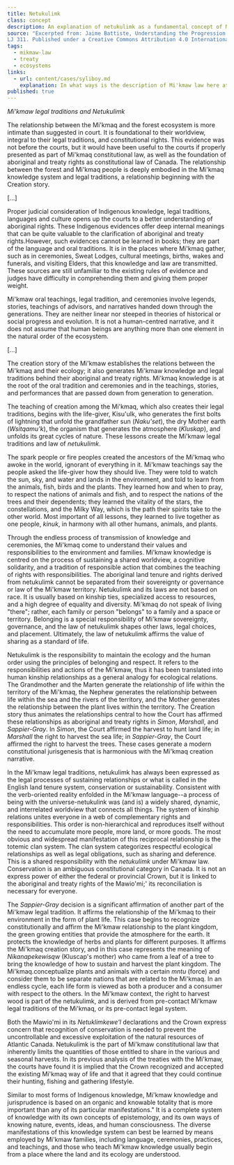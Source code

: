 ```yaml
---
title: Netukulimk
class: concept
description: An explanation of netukulimk as a fundamental concept of Mi'kmaw law and legal systems.
source: "Excerpted from: Jaime Battiste, Understanding the Progression of Mi'kmaw Law (2008) 31:2 Dalhousie
LJ 311. Published under a Creative Commons Attribution 4.0 International License (CC BY 4.0)"
tags:
  - mikmaw-law
  - treaty
  - ecosystems
links:
  - url: content/cases/syliboy.md
    explanation: In what ways is the description of Mi'kmaw law here at odds with the court's assumptions and appoarch in the Syliboy case?
published: true
---
```


*Mi'kmaw legal traditions and Netukulimk*

The relationship between the Mi'kmaq and the forest ecosystem is more intimate than suggested in court. It is foundational to their worldview, integral to their legal traditions, and constitutional rights. This evidence was not before the courts, but it would have been useful to the courts if properly presented as part of Mi'kmaq constitutional law, as well as the foundation of aboriginal and treaty rights as constitutional law of Canada. The relationship between the forest and Mi'kmaq people is deeply embodied in the Mi'kmaq knowledge system and legal traditions, a relationship beginning with the Creation story.

[...]

Proper judicial consideration of Indigenous knowledge, legal traditions, languages and culture opens up the courts to a better understanding of aboriginal rights. These Indigenous evidences offer deep internal meanings that can be quite valuable to the clarification of aboriginal and treaty rights.However, such evidences cannot be learned in books; they are part of the language and oral traditions. It is in the places where Mi'kmaq gather, such as in ceremonies, Sweat Lodges, cultural meetings, births, wakes and funerals, and visiting Elders, that this knowledge and law are transmitted. These sources are still unfamiliar to the existing rules of evidence and judges have difficulty in comprehending them and giving them proper weight.

Mi'kmaw oral teachings, legal tradition, and ceremonies involve legends, stories, teachings of advisors, and narratives handed down through the generations. They are neither linear nor steeped in theories of historical or social progress and evolution. It is not a human-centred narrative, and it does not assume that human beings are anything more than one element in the natural order of the ecosystem.

[...]

The creation story of the Mi'kmaw establishes the relations between the Mi'kmaq and their ecology; it also generates Mi'kmaw knowledge and legal traditions behind their aboriginal and treaty rights. Mi'kmaq knowledge is at the root of the oral tradition and ceremonies and in the teachings, stories, and performances that are passed down from generation to generation.

The teaching of creation among the Mi'kmaq, which also creates their legal traditions, begins with the life-giver, Kisu'ulk, who generates the first bolts of lightning that unfold the grandfather sun (*Naku'set*), the dry Mother earth (*Wsitqamu'k*), the organism that generates the atmosphere (*Kluskap*), and unfolds its great cycles of nature. These lessons create the Mi'kmaw legal traditions and law of *netukulimk*.

The spark people or fire peoples created the ancestors of the Mi'kmaq who awoke in the world, ignorant of everything in it. Mi'kmaw teachings say the people asked the life-giver how they should live. They were told to watch the sun, sky, and water and lands in the environment, and told to learn from the animals, fish, birds and the plants. They learned how and when to pray, to respect the nations of animals and fish, and to respect the nations of the trees and their dependents; they learned the vitality of the stars, the constellations, and the Milky Way, which is the path their spirits take to the other world. Most important of all lessons, they learned to live together as one people, *kinuk*, in harmony with all other humans, animals, and plants.

Through the endless process of transmission of knowledge and ceremonies, the Mi'kmaq come to understand their values and responsibilities to the environment and families. Mi'kmaw knowledge is centred on the process of sustaining a shared worldview, a cognitive solidarity, and a tradition of responsible action that combines the teaching of rights with responsibilities. The aboriginal land tenure and rights derived from netukulimk cannot be separated from their sovereignty or governance or law of the Mi'kmaw territory. Netukulimk and its laws are not based on race. It is usually based on kinship ties, specialized access to resources, and a high degree of equality and diversity. Mi'kmaq do not speak of living "there"; rather, each family or person "belongs" to a family and a space or territory. Belonging is a special responsibility of Mi'kmaw sovereignty, governance, and the law of netukulimk shapes other laws, legal choices, and placement. Ultimately, the law of netukulimk affirms the value of sharing as a standard of life.

Netukulimk is the responsibility to maintain the ecology and the human order using the principles of belonging and respect. It refers to the responsibilities and actions of the Mi'kmaw, thus it has been translated into human kinship relationships as a general analogy for ecological relations. The Grandmother and the Marten generate the relationship of life within the territory of the Mi'kmaq, the Nephew generates the relationship between life within the sea and the rivers of the territory, and the Mother generates the relationship between the plant lives within the territory. The Creation story thus animates the relationships central to how the Court has affirmed these relationships as aboriginal and treaty rights in *Simon*, *Marshall*, and *Sappier-Gray*. In *Simon*, the Court affirmed the harvest to hunt land life; in *Marshall* the right to harvest the sea life; in *Sappier-Gray*, the Court affirmed the right to harvest the trees. These cases generate a modern constitutional jurisgenesis that is harmonious with the Mi'kmaq creation narrative.

In the Mi'kmaw legal traditions, netukulimk has always been expressed as the legal processes of sustaining relationships or what is called in the English land tenure system, conservation or sustainability. Consistent with the verb-oriented reality enfolded in the Mi'kmaw language--a process of being with the universe-netukulink was (and is) a widely shared, dynamic, and interrelated worldview that connects all things. The system of kinship relations unites everyone in a web of complementary rights and responsibilities. This order is non-hierarchical and reproduces itself without the need to accumulate more people, more land, or more goods. The most obvious and widespread manifestation of this reciprocal relationship is the totemic clan system. The clan system categorizes respectful ecological relationships as well as legal obligations, such as sharing and deference. This is a shared responsibility with the *netukulimk* under Mi'kmaw law. Conservation is an ambiguous constitutional category in Canada. It is not an express power of either the federal or provincial Crown, but it is linked to the aboriginal and treaty rights of the Mawio'mi;' its reconciliation is necessary for everyone.

The *Sappier-Gray* decision is a significant affirmation of another part of the Mi'kmaw legal tradition. It affirms the relationship of the Mi'kmaq to their environment in the form of plant life. This case begins to recognize constitutionally and affirm the Mi'kmaw relationship to the plant kingdom, the green growing entities that provide the atmosphere for the earth. It protects the knowledge of herbs and plants for different purposes. It affirms the Mi'kmaq creation story, and in this case represents the meaning of *Nikanapekewisqw* (Kluscap's mother) who came from a leaf of a tree to bring the knowledge of how to sustain and harvest the plant kingdom. The Mi'kmaq.conceptualize plants and animals with a certain *mntu* (force) and consider them to be separate nations that are related to the Mi'kmaq. In an endless cycle, each life form is viewed as both a producer and a consumer with respect to the others. In the Mi'kmaw context, the right to harvest wood is part of the netukulimk, and is derived from pre-contact Mi'kmaw legal traditions of the Mi'kmaq, or its pre-contact legal system.

Both the Mawio'mi in its *Netuklimkewe'l* declarations and the Crown express concern that recognition of conservation is needed to prevent the uncontrollable and excessive exploitation of the natural resources of Atlantic Canada. Netukulimk is the part of Mi'kmaw constitutional law that inherently limits the quantities of those entitled to share in the various and seasonal harvests. In its previous analysis of the treaties with the Mi'kmaw, the courts have found it is implied that the Crown recognized and accepted the existing Mi'kmaq way of life and that it agreed that they could continue their hunting, fishing and gathering lifestyle.

Similar to most forms of Indigenous knowledge, Mi'kmaw knowledge and jurisprudence is based on an organic and knowable totality that is more important than any of its particular manifestations." It is a complete system of knowledge with its own concepts of epistemology, and its own ways of knowing nature, events, ideas, and human consciousness. The diverse manifestations of this knowledge system can best be learned by means employed by Mi'kmaw families, including language, ceremonies, practices, and teachings, and those who teach Mi'kmaw knowledge usually begin from a place where the land and its ecology are understood. 
